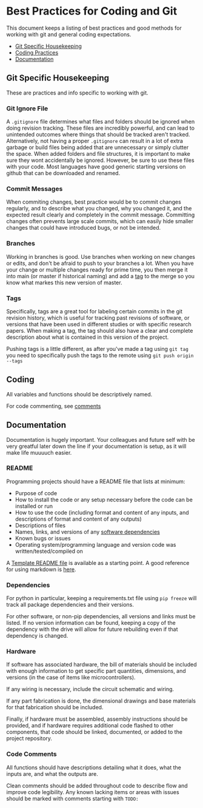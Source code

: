 # Best Practices for Coding and Git
This document keeps a listing of best practices and good methods for working with git and general coding expectations.

 - [Git Specific Housekeeping](#git-specific-housekeeping)
 - [Coding Practices](#coding)
 - [Documentation](#documentation)


## Git Specific Housekeeping
These are practices and info specific to working with git.

### Git Ignore File
A ```.gitignore``` file determines what files and folders should be ignored when doing revision tracking. These files are incredibly powerful, and can lead to unintended outcomes where things that should be tracked aren't tracked. Alternatively, not having a proper ```.gitignore``` can result in a lot of extra garbage or build files being added that are unnecessary or simply clutter the space. When added folders and file structures, it is important to make sure they wont accidentally be ignored. However, be sure to use these files with your code. Most languages have good generic starting versions on github that can be downloaded and renamed.

### Commit Messages
When commiting changes, best practice would be to commit changes regularly, and to describe what you changed, why you changed it, and the expected result clearly and completely in the commit message. Committing changes often prevents large scale commits, which can easily hide smaller changes that could have introduced bugs, or not be intended.

### Branches
Working in branches is good. Use branches when working on new changes or edits, and don't be afraid to push to your branches a lot. When you have your change or multiple changes ready for prime time, you then merge it into main (or master if historical naming) and add a [tag](#tags) to the merge so you know what markes this new version of master.

### Tags
Specifically, tags are a great tool for labeling certain commits in the git revision history, which is useful for tracking past revisions of software, or versions that have been used in different studies or with specific research papers. When making a tag, the tag should also have a clear and complete description about what is contained in this version of the project.

Pushing tags is a little different, as after you've made a tag using ```git tag``` you need to specifically push the tags to the remote using ```git push origin --tags```


## Coding
All variables and functions should be descriptively named.

For code commenting, see [comments](#code-comments)



## Documentation
Documentation is hugely important. Your colleagues and future self with be very greatful later down the line if your documentation is setup, as it will make life muuuuch easier.

### README
Programming projects should have a README file that lists at minimum:

 - Purpose of code
 - How to install the code or any setup necessary before the code can be installed or run
 - How to use the code (including format and content of any inputs, and descriptions of format and content of any outputs)
 - Descriptions of files
 - Names, links, and versions of any [software dependencies](#dependencies)
 - Known bugs or issues
 - Operating system/programming language and version code was written/tested/compiled on

 A [Template README file](./media/README_template.md) is available as a starting point. A good reference for using markdown is [here](https://github.com/adam-p/markdown-here/wiki/Markdown-Cheatsheet).

### Dependencies
For python in particular, keeping a requirements.txt file using ```pip freeze``` will track all package dependencies and their versions.

For other software, or non-pip dependencies, all versions and links must be listed. If no version information can be found, keeping a copy of the dependency with the drive will allow for future rebuilding even if that dependency is changed.

### Hardware
If software has associated hardware, the bill of materials should be included with enough information to get specific part quantities, dimensions, and versions (in the case of items like microcontrollers). 

If any wiring is necessary, include the circuit schematic and wiring. 

If any part fabrication is done, the dimensional drawings and base materials for that fabrication should be included.

Finally, if hardware must be assembled, assembly instructions should be provided, and if hardware requires additional code flashed to other components, that code should be linked, documented, or added to the project repository.

### Code Comments
All functions should have descriptions detailing what it does, what the inputs are, and what the outputs are.

Clean comments should be added throughout code to describe flow and improve code legibility. Any known lacking items or areas with issues should be marked with comments starting with ```TODO: ```